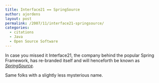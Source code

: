 ```yaml
---
title: Interface21 == SpringSource
author: ajordens
layout: post
permalink: /2007/11/interface21-springsource/
categories:
  - citations
  - Java
  - Open Source Software
---
```

In case you missed it Interface21, the company behind the popular Spring Framework, has re-branded itself and will henceforth be known as *[SpringSource][1].*

Same folks with a slightly less mysterious name.

<p style="color:#008;text-align:right;">

 [1]: http://www.springsource.com/web/guest/home